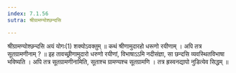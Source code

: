 ```yaml
---
index: 7.1.56
sutra: श्रीग्रामण्योश्छन्दसि

---
```

 श्रीग्रामण्योश्छन्दसि अयं योगः(1) शक्योऽवक्तुम् ॥ कथं श्रीणामुदारहो धरूणो रयीणाम् । अपि तत्र सूतग्रामणीनाम् ? ॥ इह तावच्छ्रीणामुदारो धरुणो रयीणां, विभाषाऽऽमि नदीसंज्ञा, सा छन्दसि व्यवस्थितविभाषा भविष्यति । अपि तत्र सूतग्रामणीनामिति, सूताश्च ग्रामण्यश्च सूतग्रामणि । तत्र ह्रस्वनद्यापो नुडित्येव सिद्धम् ॥ 